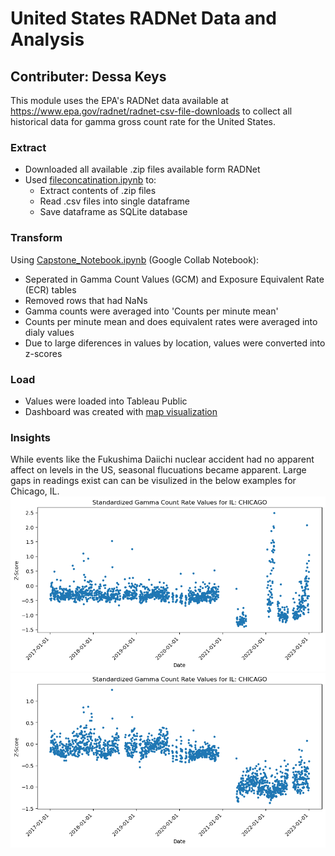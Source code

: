# United States RADNet Data and Analysis
## Contributer: Dessa Keys

This module uses the EPA's RADNet data available at https://www.epa.gov/radnet/radnet-csv-file-downloads to collect all historical data for gamma gross count rate for the United States.

### Extract
  * Downloaded all available .zip files available form RADNet
  * Used [fileconcatination.ipynb](https://github.com/dessak/ISTA498-Capstone/blob/main/US/FileConcatination.ipynb) to:
      - Extract contents of .zip files
      - Read .csv files into single dataframe
      - Save dataframe as SQLite database
### Transform
Using [Capstone_Notebook.ipynb](https://github.com/dessak/ISTA498-Capstone/blob/main/US/Capstone_Notebook.ipynb) (Google Collab Notebook):
  * Seperated in Gamma Count Values (GCM) and Exposure Equivalent Rate (ECR) tables
  * Removed rows that had NaNs
  * Gamma counts were averaged into 'Counts per minute mean'
  * Counts per minute mean and does equivalent rates were averaged into dialy values
  * Due to large diferences in values by location, values were converted into z-scores
### Load
  * Values were loaded into Tableau Public
  * Dashboard was created with [map visualization](https://public.tableau.com/app/profile/dessa2111/viz/ProjectRadiance/Map)

### Insights
While events like the Fukushima Daiichi nuclear accident had no apparent affect on levels in the US, seasonal flucuations became apparent. Large gaps in readings exist can can be visulized in the below examples for Chicago, IL.
![Dose Equivalent Rate](https://github.com/dessak/ISTA498-Capstone/blob/main/US/Chicago_DER.png)
![Gamma Count Rate](https://github.com/dessak/ISTA498-Capstone/blob/main/US/Chicago_GCR.png)
